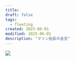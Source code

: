 ```yaml
---
title: 
draft: false
tags:
  - fleeting
created: 2025-06-01
modified: 2025-06-01
description: "マリン船長の金言"
---
```

![](https://youtu.be/9oAnJWk8LdA?si=CcGvfpFU7tMe9fZM)
